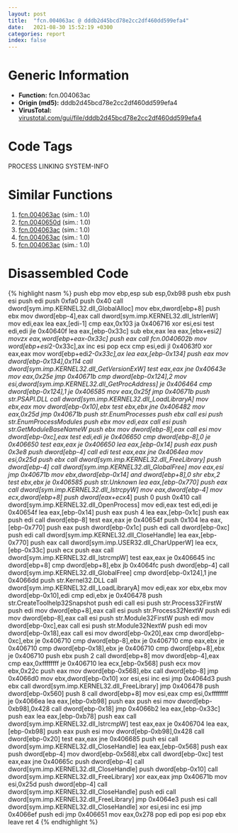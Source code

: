 ```yaml
---
layout: post
title:  "fcn.004063ac @ dddb2d45bcd78e2cc2df460dd599efa4"
date:   2021-08-30 15:52:19 +0300
categories: report
index: false
---
```


# Generic Information
- **Function:** fcn.004063ac
- **Origin (md5):** dddb2d45bcd78e2cc2df460dd599efa4
- **VirusTotal:** [virustotal.com/gui/file/dddb2d45bcd78e2cc2df460dd599efa4][virustotal_ref]

# Code Tags
<span class="tag" id="PROCESS">PROCESS</span>
<span class="tag" id="LINKING">LINKING</span>
<span class="tag" id="SYSTEM-INFO">SYSTEM-INFO</span>


# Similar Functions

1. [fcn.004063ac][similar_1_ref] (sim.: 1.0)
2. [fcn.0040650d][similar_2_ref] (sim.: 1.0)
3. [fcn.004063ac][similar_3_ref] (sim.: 1.0)
4. [fcn.004063ac][similar_4_ref] (sim.: 1.0)
5. [fcn.004063ac][similar_5_ref] (sim.: 1.0)


# Disassembled Code

{% highlight nasm %}
push ebp
mov ebp,esp
sub esp,0xb98
push ebx
push esi
push edi
push 0xfa0
push 0x40
call dword[sym.imp.KERNEL32.dll_GlobalAlloc]
mov ebx,dword[ebp+8]
push ebx
mov dword[ebp-4],eax
call dword[sym.imp.KERNEL32.dll_lstrlenW]
mov edi,eax
lea eax,[edi-1]
cmp eax,0x103
ja 0x406716
xor esi,esi
test edi,edi
jle 0x40640f
lea eax,[ebp-0x33c]
sub ebx,eax
lea eax,[ebx+esi*2]
movzx eax,word[ebp+eax-0x33c]
push eax
call fcn.0040602b
mov word[ebp+esi*2-0x33c],ax
inc esi
pop ecx
cmp esi,edi
jl 0x4063f0
xor eax,eax
mov word[ebp+edi*2-0x33c],ax
lea eax,[ebp-0x134]
push eax
mov dword[ebp-0x134],0x114
call dword[sym.imp.KERNEL32.dll_GetVersionExW]
test eax,eax
jne 0x40643e
mov eax,0x25e
jmp 0x40671b
cmp dword[ebp-0x124],2
mov esi,dword[sym.imp.KERNEL32.dll_GetProcAddress]
je 0x406464
cmp dword[ebp-0x124],1
je 0x406585
mov eax,0x25f
jmp 0x40671b
push str.PSAPI.DLL
call dword[sym.imp.KERNEL32.dll_LoadLibraryA]
mov ebx,eax
mov dword[ebp-0x10],ebx
test ebx,ebx
jne 0x406482
mov eax,0x25d
jmp 0x40671b
push str.EnumProcesses
push ebx
call esi
push str.EnumProcessModules
push ebx
mov edi,eax
call esi
push str.GetModuleBaseNameW
push ebx
mov dword[ebp-8],eax
call esi
mov dword[ebp-0xc],eax
test edi,edi
je 0x406650
cmp dword[ebp-8],0
je 0x406650
test eax,eax
je 0x406650
lea eax,[ebp-0x14]
push eax
push 0x3e8
push dword[ebp-4]
call edi
test eax,eax
jne 0x4064ea
mov esi,0x25d
push ebx
call dword[sym.imp.KERNEL32.dll_FreeLibrary]
push dword[ebp-4]
call dword[sym.imp.KERNEL32.dll_GlobalFree]
mov eax,esi
jmp 0x40671b
mov ebx,dword[ebp-0x14]
and dword[ebp+8],0
shr ebx,2
test ebx,ebx
je 0x406585
push str.Unknown
lea eax,[ebp-0x770]
push eax
call dword[sym.imp.KERNEL32.dll_lstrcpyW]
mov eax,dword[ebp-4]
mov ecx,dword[ebp+8]
push dword[eax+ecx*4]
push 0
push 0x410
call dword[sym.imp.KERNEL32.dll_OpenProcess]
mov edi,eax
test edi,edi
je 0x40654f
lea eax,[ebp-0x14]
push eax
push 4
lea eax,[ebp-0x1c]
push eax
push edi
call dword[ebp-8]
test eax,eax
je 0x40654f
push 0x104
lea eax,[ebp-0x770]
push eax
push dword[ebp-0x1c]
push edi
call dword[ebp-0xc]
push edi
call dword[sym.imp.KERNEL32.dll_CloseHandle]
lea eax,[ebp-0x770]
push eax
call dword[sym.imp.USER32.dll_CharUpperW]
lea ecx,[ebp-0x33c]
push ecx
push eax
call dword[sym.imp.KERNEL32.dll_lstrcmpW]
test eax,eax
je 0x406645
inc dword[ebp+8]
cmp dword[ebp+8],ebx
jb 0x4064fc
push dword[ebp-4]
call dword[sym.imp.KERNEL32.dll_GlobalFree]
cmp dword[ebp-0x124],1
jne 0x4066dd
push str.Kernel32.DLL
call dword[sym.imp.KERNEL32.dll_LoadLibraryA]
mov edi,eax
xor ebx,ebx
mov dword[ebp-0x10],edi
cmp edi,ebx
je 0x406478
push str.CreateToolhelp32Snapshot
push edi
call esi
push str.Process32FirstW
push edi
mov dword[ebp+8],eax
call esi
push str.Process32NextW
push edi
mov dword[ebp-8],eax
call esi
push str.Module32FirstW
push edi
mov dword[ebp-0xc],eax
call esi
push str.Module32NextW
push edi
mov dword[ebp-0x18],eax
call esi
mov dword[ebp-0x20],eax
cmp dword[ebp-0xc],ebx
je 0x406710
cmp dword[ebp-8],ebx
je 0x406710
cmp eax,ebx
je 0x406710
cmp dword[ebp-0x18],ebx
je 0x406710
cmp dword[ebp+8],ebx
je 0x406710
push ebx
push 2
call dword[ebp+8]
mov dword[ebp-4],eax
cmp eax,0xffffffff
je 0x406710
lea ecx,[ebp-0x568]
push ecx
mov ebx,0x22c
push eax
mov dword[ebp-0x568],ebx
call dword[ebp-8]
jmp 0x4066d0
mov ebx,dword[ebp-0x10]
xor esi,esi
inc esi
jmp 0x4064d3
push ebx
call dword[sym.imp.KERNEL32.dll_FreeLibrary]
jmp 0x406478
push dword[ebp-0x560]
push 8
call dword[ebp+8]
mov esi,eax
cmp esi,0xffffffff
je 0x4066ea
lea eax,[ebp-0xb98]
push eax
push esi
mov dword[ebp-0xb98],0x428
call dword[ebp-0x18]
jmp 0x4066b2
lea eax,[ebp-0x33c]
push eax
lea eax,[ebp-0xb78]
push eax
call dword[sym.imp.KERNEL32.dll_lstrcmpW]
test eax,eax
je 0x406704
lea eax,[ebp-0xb98]
push eax
push esi
mov dword[ebp-0xb98],0x428
call dword[ebp-0x20]
test eax,eax
jne 0x406685
push esi
call dword[sym.imp.KERNEL32.dll_CloseHandle]
lea eax,[ebp-0x568]
push eax
push dword[ebp-4]
mov dword[ebp-0x568],ebx
call dword[ebp-0xc]
test eax,eax
jne 0x40665c
push dword[ebp-4]
call dword[sym.imp.KERNEL32.dll_CloseHandle]
push dword[ebp-0x10]
call dword[sym.imp.KERNEL32.dll_FreeLibrary]
xor eax,eax
jmp 0x40671b
mov esi,0x25d
push dword[ebp-4]
call dword[sym.imp.KERNEL32.dll_CloseHandle]
push edi
call dword[sym.imp.KERNEL32.dll_FreeLibrary]
jmp 0x4064e3
push esi
call dword[sym.imp.KERNEL32.dll_CloseHandle]
xor esi,esi
inc esi
jmp 0x4066ef
push edi
jmp 0x406651
mov eax,0x278
pop edi
pop esi
pop ebx
leave
ret 4
{% endhighlight %}


[similar_1_ref]: /report/fcn.004063ac@59b1876779e3211327c1a96e7e2c12c4
[similar_2_ref]: /report/fcn.0040650d@d6ea03fac5cc8539ee4d47aca4467735
[similar_3_ref]: /report/fcn.004063ac@e7f0482c425f7bc9cd320f60c1cfa28c
[similar_4_ref]: /report/fcn.004063ac@3e325eb0547b921cde32ac52d0a0f75c
[similar_5_ref]: /report/fcn.004063ac@fc08a944a357dc216338592f13f65b60
[virustotal_ref]: https://www.virustotal.com/gui/file/dddb2d45bcd78e2cc2df460dd599efa4